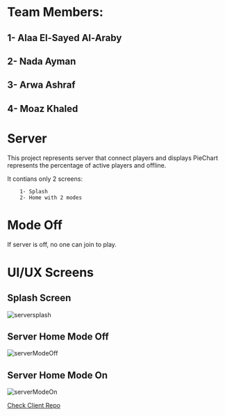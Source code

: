 # Team Members:
## 1- Alaa El-Sayed Al-Araby
## 2- Nada Ayman
## 3- Arwa Ashraf
## 4- Moaz Khaled

# Server
This project represents server that connect players and displays PieChart represents the percentage of active players and offline.

It contians only 2 screens: 

        1- Splash 
        2- Home with 2 modes


# Mode Off
If server is off, no one can join to play.


# UI/UX Screens 

## Splash Screen
![serversplash](https://user-images.githubusercontent.com/53160167/209481795-3bc9997c-42d3-435e-9f10-61b75e3a55ea.PNG)

## Server Home Mode Off
![serverModeOff](https://user-images.githubusercontent.com/53160167/209481821-ec1fa125-606f-4310-9bc7-d119ea849450.PNG)

## Server Home Mode On
![serverModeOn](https://user-images.githubusercontent.com/53160167/209481830-861080e4-a202-409e-8cf8-913923716f48.PNG)



[Check Client Repo](https://github.com/alaagawish/iti---intake43--Tic-Tac-Toe)
